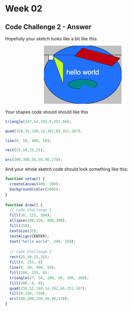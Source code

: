 # Week 02

## Code Challenge 2 - Answer

Hopefully your sketch looks like a bit like this:  

<p align="center">
<img src="./images/code-challenge-2.png" alt="ellipse" width="50%"/>
</p>

Your shapes code should should like this

```javascript
triangle(347,54,392,9,392,66);
```

```javascript
quad(158,55,199,14,392,66,351,107);
```
```javascript
line(0, 50, 400, 50);
```

```javascript
rect(25,50,25,25);
```
```javascript
arc(300,300,50,50,90,270);
```

And your whole sketch code should look something like this:  

```javascript
function setup() {
  createCanvas(400, 300);
  background(color(200));
}

function draw() {
  // Code Challenge 1
  fill(30, 125, 300);
  ellipse(200,150, 400,300);
  fill(250);
  textSize(35);
  textAlign(CENTER);
  text("hello world", 200, 150);
  
  // Code Challenge 2
  rect(25,50,25,25);
  fill(0, 255, 0)
  line(0, 50, 400, 50);
  fill(200, 255, 0);
  triangle(47, 54, 100, 90, 100, 200);
  fill(200, 0, 0);
  quad(158,55,199,14,392,66,351,107);
  fill(0,150, 150);
  arc(200,200,150,50,90,170);
}
```
